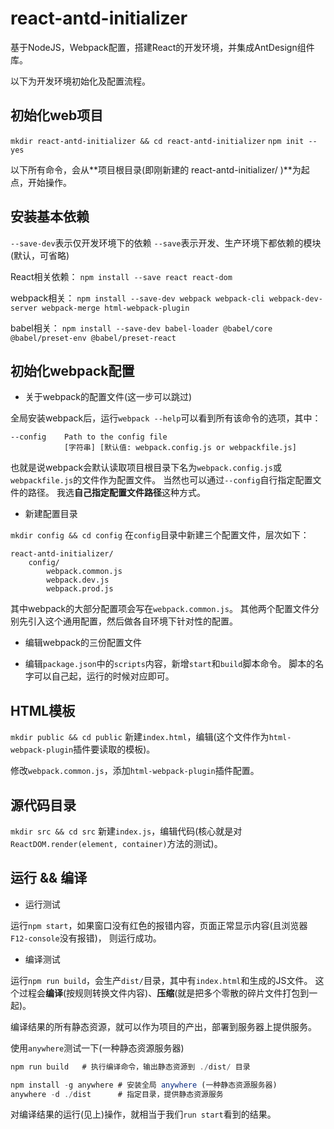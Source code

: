 # react-antd-initializer
基于NodeJS，Webpack配置，搭建React的开发环境，并集成AntDesign组件库。

以下为开发环境初始化及配置流程。

## 初始化web项目

`mkdir react-antd-initializer && cd react-antd-initializer`
`npm init --yes`

以下所有命令，会从**项目根目录(即刚新建的 react-antd-initializer/ )**为起点，开始操作。

## 安装基本依赖

`--save-dev`表示仅开发环境下的依赖
`--save`表示开发、生产环境下都依赖的模块(默认，可省略)

React相关依赖：
`npm install --save react react-dom`

webpack相关：
`npm install --save-dev webpack webpack-cli webpack-dev-server webpack-merge html-webpack-plugin`

babel相关：
`npm install --save-dev babel-loader @babel/core @babel/preset-env @babel/preset-react`


## 初始化webpack配置

- 关于webpack的配置文件(这一步可以跳过)

全局安装webpack后，运行`webpack --help`可以看到所有该命令的选项，其中：
```
--config    Path to the config file
            [字符串] [默认值: webpack.config.js or webpackfile.js]
```
也就是说webpack会默认读取项目根目录下名为`webpack.config.js`或`webpackfile.js`的文件作为配置文件。
当然也可以通过`--config`自行指定配置文件的路径。
我选**自己指定配置文件路径**这种方式。

- 新建配置目录

`mkdir config && cd config`
在`config`目录中新建三个配置文件，层次如下：
```
react-antd-initializer/
    config/
        webpack.common.js
        webpack.dev.js
        webpack.prod.js
```
其中webpack的大部分配置项会写在`webpack.common.js`。
其他两个配置文件分别先引入这个通用配置，然后做各自环境下针对性的配置。

- 编辑webpack的三份配置文件

- 编辑`package.json`中的`scripts`内容，新增`start`和`build`脚本命令。
脚本的名字可以自己起，运行的时候对应即可。

## HTML模板

`mkdir public && cd public`
新建`index.html`，编辑(这个文件作为`html-webpack-plugin`插件要读取的模板)。

修改`webpack.common.js`，添加`html-webpack-plugin`插件配置。

## 源代码目录

`mkdir src && cd src`
新建`index.js`，编辑代码(核心就是对`ReactDOM.render(element, container)`方法的测试)。


## 运行 && 编译

- 运行测试

运行`npm start`，如果窗口没有红色的报错内容，页面正常显示内容(且浏览器`F12-console`没有报错)，
则运行成功。

- 编译测试

运行`npm run build`，会生产`dist/`目录，其中有`index.html`和生成的JS文件。
这个过程会**编译**(按规则转换文件内容)、**压缩**(就是把多个零散的碎片文件打包到一起)。

编译结果的所有静态资源，就可以作为项目的产出，部署到服务器上提供服务。

使用`anywhere`测试一下(一种静态资源服务器)
```javascript
npm run build   # 执行编译命令，输出静态资源到 ./dist/ 目录

npm install -g anywhere # 安装全局 anywhere (一种静态资源服务器)
anywhere -d ./dist      # 指定目录，提供静态资源服务
```
对编译结果的运行(见上)操作，就相当于我们`run start`看到的结果。
